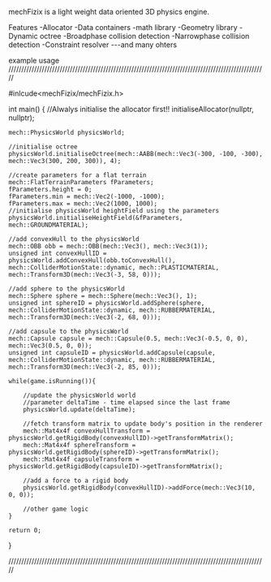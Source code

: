 mechFizix is a light weight data oriented 3D physics engine.

Features
-Allocator
-Data containers
-math library
-Geometry library
-Dynamic octree
-Broadphase collision detection
-Narrowphase collision detection
-Constraint resolver
---and many ohters

example usage
/////////////////////////////////////////////////////////////////////////////////////////////////////


#inlcude<mechFizix/mechFizix.h>

int main()
{
	//Alwalys initialise the allocator first!!
	initialiseAllocator(nullptr, nullptr);
	
	mech::PhysicsWorld physicsWorld;
	
	//initialise octree 
	physicsWorld.initialiseOctree(mech::AABB(mech::Vec3(-300, -100, -300), mech::Vec3(300, 200, 300)), 4);

	//create parameters for a flat terrain
	mech::FlatTerrainParameters fParameters;
	fParameters.height = 0;
	fParameters.min = mech::Vec2(-1000, -1000);
	fParameters.max = mech::Vec2(1000, 1000);
	//initialise physicsWorld heightField using the parameters
	physicsWorld.initialiseHeightField(&fParameters, mech::GROUNDMATERIAL);
	
	//add convexHull to the physicsWorld
	mech::OBB obb = mech::OBB(mech::Vec3(), mech::Vec3(1));
	unsigned int convexHullID = physicsWorld.addConvexHull(obb.toConvexHull(), mech::ColliderMotionState::dynamic, mech::PLASTICMATERIAL, mech::Transform3D(mech::Vec3(-3, 58, 0)));
	
	//add sphere to the physicsWorld
	mech::Sphere sphere = mech::Sphere(mech::Vec3(), 1);
	unsigned int sphereID = physicsWorld.addSphere(sphere, mech::ColliderMotionState::dynamic, mech::RUBBERMATERIAL, mech::Transform3D(mech::Vec3(-2, 68, 0)));
	
	//add capsule to the physicsWorld
	mech::Capsule capsule = mech::Capsule(0.5, mech::Vec3(-0.5, 0, 0), mech::Vec3(0.5, 0, 0));
	unsigned int capsuleID = physicsWorld.addCapsule(capsule, mech::ColliderMotionState::dynamic, mech::RUBBERMATERIAL, mech::Transform3D(mech::Vec3(-2, 85, 0)));
	
	while(game.isRunning()){
		
		//update the physicsWorld world 
		//parameter deltaTime - time elapsed since the last frame
		physicsWorld.update(deltaTime);
		
		//fetch transform matrix to update body's position in the renderer
		mech::Mat4x4f convexHullTransform = physicsWorld.getRigidBody(convexHullID)->getTransformMatrix();
		mech::Mat4x4f sphereTransform = physicsWorld.getRigidBody(sphereID)->getTransformMatrix();
		mech::Mat4x4f capsuleTransform = physicsWorld.getRigidBody(capsuleID)->getTransformMatrix();
		 
		//add a force to a rigid body
		physicsWorld.getRigidBody(convexHullID)->addForce(mech::Vec3(10, 0, 0));
		
		//other game logic
	}
	
	return 0;
}


/////////////////////////////////////////////////////////////////////////////////////////////////////
